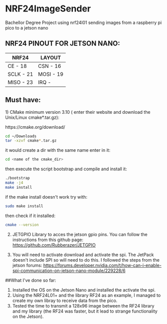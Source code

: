 # NRF24ImageSender
Bachellor Degree Project using nrf24l01 sending images from a raspberry pi pico to a jetson nano
## NRF24 PINOUT FOR JETSON NANO:
  NRF24   | LAYOUT
----------|-----------
  CE - 18 | CSN - 16 
SCLK - 21 |  MOSI - 19
MISO - 23 |  IRQ -

## Must have:
  <p>1) CMake minimum version 3.10 ( enter their website and download the Unix/Linux cmake*.tar.gz):</p>
  <p>https://cmake.org/download/</p>

  ```bash
  cd ~/Downloads
  tar -xzvf cmake*.tar.gz
  ```
  it would create a dir with the same name enter in it:
  ```bash
  cd <name of the cmake_dir>
  ```
  then execute the script bootstrap and compile and install it:
  ```bash
  ./bootstrap
  make -j4
  make install
  ```
  if the make install doesn't work try with:
  ```bash
  sudo make install
  ```
  then check if it installed:
  ```bash
  cmake --version
  ```
  2) JETGPIO Library to acces the jetson gpio pins. You can follow the instructions from this github page:
     https://github.com/Rubberazer/JETGPIO

  3) You will need to activate download and activate the spi. The JetPack doesn't include SPI so will need to do this. I followed the steps from the jetson forums:
     https://forums.developer.nvidia.com/t/how-can-i-enable-spi-communication-on-jetson-nano-module/229228/6


##What I've done so far:
  1) Installed the OS on the Jetson Nano and installed the activate the spi.
  1) Using the NRF24L01+ and the library RF24 as an example, I managed to create my own libray to receive data from the pico.
  2) Tested the time to transmit a 128x96 image between the RF24 library and my library (the RF24 was faster, but it lead to strange functionality on the Jetson).
